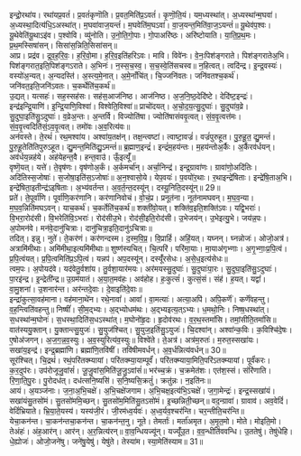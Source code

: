 

  
इन्द्रो॒रथा॑य। रथा॑यप्र॒वतं॑। प्र॒वतं॑कृणॊति। प्र॒वत॒मिति॑प्र॒ऽवतं॑। कृ॒णॊ॒ति॒यं। यम॒ध्यस्था॑त्। अ॒ध्यस्था॑न्म॒घवा॑। अ॒ध्यस्था॒दित्य॑धि॒ऽअस्था॑त्। म॒घवा॑वाज॒यन्तं॑। म॒घवेति॑म॒घऽवा॑। वा॒ज॒यन्त॒मिति॑वा॒ज॒ऽयन्तं॑॥ यू॒थेव॑प॒श्वः। यू॒थेवेति॑यू॒थाऽइ॑व। प॒श्वोवि। व्यु॑नोति। उ॒नो॒ति॒गो॒पाः। गो॒पाअरि॑ष्ठः। अरि॑ष्टोयाति। या॒ति॒प्र॒थ॒मः। प्र॒थ॒मस्सिषा॑सन्। सिसा॑स॒न्निति॒सिसा॑सन्॥  
आप्र। प्रद्र॑व। द्र॒व॒ह॒रि॒वः॒। ह॒रि॒वो॒मा। ह॒रि॒व॒इति॑हरिऽवः। मावि। विवे॑नः। वे॒नः॒पिश॑ङ्गराते। पिश॑ङ्गरातेअ॒भि। पिश॑ङ्गरात॒इति॒पिश॑ङ्गऽराते। अ॒भिनः॑। न॒स्स॒च॒स्व॒। स॒च॒स्वे॒ति॑सचस्व॥ न॒हित्वत्। त्वदि॑न्द्र। इ॒न्द्र॒वस्यः॑। वस्यो॑अ॒न्यत्। अ॒न्यदस्ति॑। अ॒स्त्य॒मे॒नात्। अ॒मे॒नाँचि॑त्। चि॒ज्जनि॑वतः। जनि॑वतश्च॒कर्थ॑। जनि॑वत॒इति॒जनि॑ऽवतः। च॒कर्थेति॑च॒कर्थ॑॥  
उ॒द्यत्। यत्सहः॑। सह॒स्सह॑सः। सह॑स॒आज॑निष्ठ। आज॑निष्ठ। अ॒ज॒नि॒ष्ठ॒देदि॑ष्टे। देदि॑ष्ट॒इन्द्रः॑। इन्द्र॑इन्द्रि॒याणि॑। इ॒न्द्रि॒याणि॒विश्वा॑। विश्वेति॒विश्वा॑॥ प्राचो॑दयत्। अ॒चो॒द॒य॒त्सु॒दुघाः॑। सु॒दुघा॑व॒व्रे। सु॒दुघा॒इति॑सु॒ऽदुघाः॑। व॒व्रेअ॒न्तः। अ॒न्तर्वि। विज्योति॑षा। ज्योति॑षासंववृ॒त्वत्। सं॒व॒वृ॒त्वत्त॑मः। सं॒व॒वृ॒त्त्वदिति॑सं॒ऽव॒वृ॒त्वत्। तमो॑वः।अ॒व॒रित्य॑वः॥  
अन॑वस्ते। ते॒रथं॑। रथ॒मश्वा॑य। अश्वा॑य॒तक्ष॑न्। तक्ष॒न्त्वष्टा॑। त्वाष्टा॒वज्रं॑। वज्रं॑पुरुहूत। पु॒रु॒हू॒त॒ द्यु॒मन्तं॑। पु॒रु॒हू॒तेति॑तिपुरुऽहूत। द्यु॒मन्त॒मिति॑द्यु॒ऽमन्तं॑॥ ब्र॒ह्माण॒इन्द्रं॑। इन्द्रं॑म॒हय॑न्तः। म॒हय॑न्तोअ॒र्कैः। अ॒र्कैरव॑र्धयन्। अव॑र्धय॒न्नह॑ये। अह॑येहन्त॒वै। हन्त॒वाउ॑। ऊँ॒इत्यूँ॑॥  
वृष्णॆ॒यत्। यत्ते॑। ते॒वृष॑णः। वृष॑णोअ॒र्कं। अ॒र्कमर्चा॑न्। अर्चा॒निन्द्र॑। इन्द्र॒ग्रावा॑णः। ग्रावा॑णो॒अदि॑तिः। अदि॑तिस्स॒जोषाः॑। स॒जोषा॒इति॑स॒ऽजोषाः॑॥ अ॒न॒श्वासो॒ये। येप॒वयः॑। प॒वयो॑र॒थाः। र॒थाइन्द्रे॑षिताः। इन्द्रे॑षि॒ताअ॒भि। इन्द्रे॑षिता॒इतीन्द्र॑ऽइषिताः। अ॒भ्य॑वर्तन्त। अ॒व॒र्त॒न्त॒दस्यू॑न्। दस्यू॒निति॒दस्यू॑न्॥ 29॥  
प्रते॑। ते॒पूर्वा॑णि। पूर्वा॑णि॒कर॑णानि। कर॑णानिवोचं। वो॒चं॒प्र। प्रनूत॑ना। नूत॑नामघवन्। म॒घ॒व॒न्या। म॒घ॒व॒न्निति॑मघऽवन्। याच॒कर्थ॑। च॒कर्तेति॑च॒कर्थ॑॥ शक्ती॑वो॒यत्। शक्ति॑व॒इति॒शक्ति॑ऽवः। यद्वि॒भराः॑। वि॒भरा॒रोद॑सी। वि॒भरेति॑वि॒ऽभराः॑। रोद॑सीउ॒भे। रोद॑सी॒इति॒रोद॑सी। उ॒भेजय॑न्। उ॒भेइत्यु॒भे। जय॑न्न॒पः। अ॒पोमन॑वे। मन॑वे॒दानु॑चित्राः। दानु॑चित्रा॒इति॒दानु॑ऽचित्राः॥  
तदित्। इन्नु। नुते॑। ते॒कर॑णं। कर॑णन्दस्म। द॒स्म॒वि॒प्र॒। वि॒प्राहिं॑। अहिं॒यत्। यघ्नन्। घ्नन्नोजः॑। ओजो॒अत्र॑। अत्रामि॑मीथाः। अमि॑मीथा॒इत्यमि॑मीथाः॥ शुष्ण॑स्यचित्। चि॒त्परि॑। परि॑मा॒याः। मा॒याअ॑गृभ्णाः। अ॒गृ॒भ्णाः॒प्र॒पि॒त्वं। प्र॒पि॒त्वंयत्। प्र॒पि॒त्वमिति॑प्र॒ऽपि॒त्वं। यन्नप॑। अप॒दस्यू॑न्। दस्यूँ॑रसेधः। अ॒से॒ध॒इत्य॑सेधः॥  
त्वम॒पः। अ॒पोयद॑वे। यद॑वेतु॒र्वशा॑य। तु॒र्वशा॒यार॑मयः। अर॑मयस्सु॒दुघाः॑। सु॒दुघाः॑पा॒रः। सु॒दुघा॒इति॑सु॒ऽदुघाः॑। पा॒रइ॑न्द्र। इ॒न्द्रेती॑न्द्र॥ उ॒ग्रम॑यातं। अ॒या॒त॒मव॑हः। अव॑होह। हः॒कुत्सं॑। कुत्सं॒सं। संह॑। ह॒यत्। यद्वां॑। वा॒मु॒शना॑। उ॒शनार॑न्त। अर॑न्तदे॒वाः। दे॒वाइति॑दे॒वाः॥  
इन्द्रा॑कुत्सा॒वह॑माना। वह॑माना॒थे॑न। रथे॒नावां॑। आवां॑। वा॒मत्याः॑। अत्या॒अपि॑। अपि॒कर्णॆ॑। कर्णॆ॑वहन्तु। व॒ह॒न्त्विति॑वहन्तु॥ निष्षीं॑। सी॒म॒द्भ्यः। अ॒द्भ्योधम॑थः। अ॒द्भ्यइत्य॒त्ऽभ्यः। ध॒मथो॒निः। निष्ष॒धस्था॑त्। स॒धस्था॑न्म॒घोनः॑। स॒धस्था॒दिति॑स॒धऽस्था॑त्। म॒घोनो॑हृ॒दः। हृ॒दोव॑रथः। व॒र॒थ॒स्तमां॑सि। तमां॒सीति॒तमां॑सि॥  
वात॑स्ययु॒क्तान्। यु॒क्तान्त्सु॒युजः॑। सु॒युज॑श्चित्। सु॒युज॒इति॑सु॒ऽयुजः॑। चि॒दश्वा॑न्। अश्वा॑न्क॒विः। क॒विश्चि॑दे॒षः। ए॒षोअ॑जगन्। अ॒ज॒ग॒न्न॒व॒स्युः। अ॒व॒स्युरित्य॑व॒स्युः॥ विश्वे॑ते। ते॒अत्र॑। अत्र॑म॒रुतः॑। म॒रुत॒स्सखा॑यः। सखा॑य॒इन्द्र॑। इन्द्र॒ब्रह्मा॑णि। ब्रह्मा॑णि॒तवि॑षीं। तवि॑षीमवर्धन्। अ॒व॒र्धन्नित्य॑वर्धन्॥ 30॥  
सूर॑श्चित्। चि॒द्रथं॑। रथं॒परि॑तक्म्यायां। परि॑तक्म्या॒याम्पूर्वं॑। परि॑तक्म्याया॒मिति॒परि॑ऽतक्म्यायां। पूर्वं॑करः। क॒र॒दुप॑रः। उप॑रोजूजु॒वांसं॑। जू॒जु॒वांस॒मिति॑जू॒जु॒ऽवांसं॑॥ भर॑च्च॒क्रं। च॒क्रमेत॑शः। एत॑श॒स्सं। संरि॑णाति। रि॒णा॒ति॒पु॒रः। पु॒रोदध॑त्। दध॑त्सनि॒ष्यसि॑। स॒नि॒ष्यसि॒क्रतुं॑। क्रतु॑न्नः। न॒इति॑नः॥  
आयं। अ॒यञ्ज॑नाः। ज॒ना॒अ॒भि॒चक्षे॑। अ॒भि॒चक्षे॑जगाम। अ॒भि॒चक्ष॒इत्य॑भि॒ऽचक्षे॑। ज॒गा॒मेन्द्रः॑। इन्द्र॒स्सखा॑यं। सखा॑यंसु॒तसो॑मं। सु॒तसो॑ममि॒च्छन्। सु॒तसो॑म॒मिति॑सु॒तऽसो॑मं। इ॒च्छन्निती॒च्छन्॥ वद॒न्ग्रावा॑। ग्रावाव॑। अव॒वेदिं॑। वेदिं॑भ्रियाते। भ्रि॒या॒ते॒यस्य॑। यस्य॑जी॒रं। जी॒रम॑ध्व॒र्यवः॑। अ॒ध्व॒र्यव॒श्चर॑न्ति। चर॒न्तीति॒चर॑न्ति॥  
येचा॒कन॑न्त। चा॒कन॑न्तचा॒कन॑न्त। चा॒कन॑न्त॒नु। नूते। तेमर्ताः॑। मर्ता॑अमृत। अ॒मृ॒त॒मो। मोते। मोइति॒मो। तेअंहः॑। अंह॒आर॑न्। आर॑न्। अ॒र॒न्नित्य॑रन्॥ वा॒व॒न्धियज्यू॑न्। यज्यूँ॑उ॒त। व॒व॒न्धीति॑ववन्धि। उ॒ततेषु॑। तेषु॑धेहि। धे॒ह्योजः॑। ओजो॒जने॑षु। जने॑षु॒येषु॑। येषु॑ते। तेस्या॑म। स्या॒मेति॑स्याम॥ 31॥  
